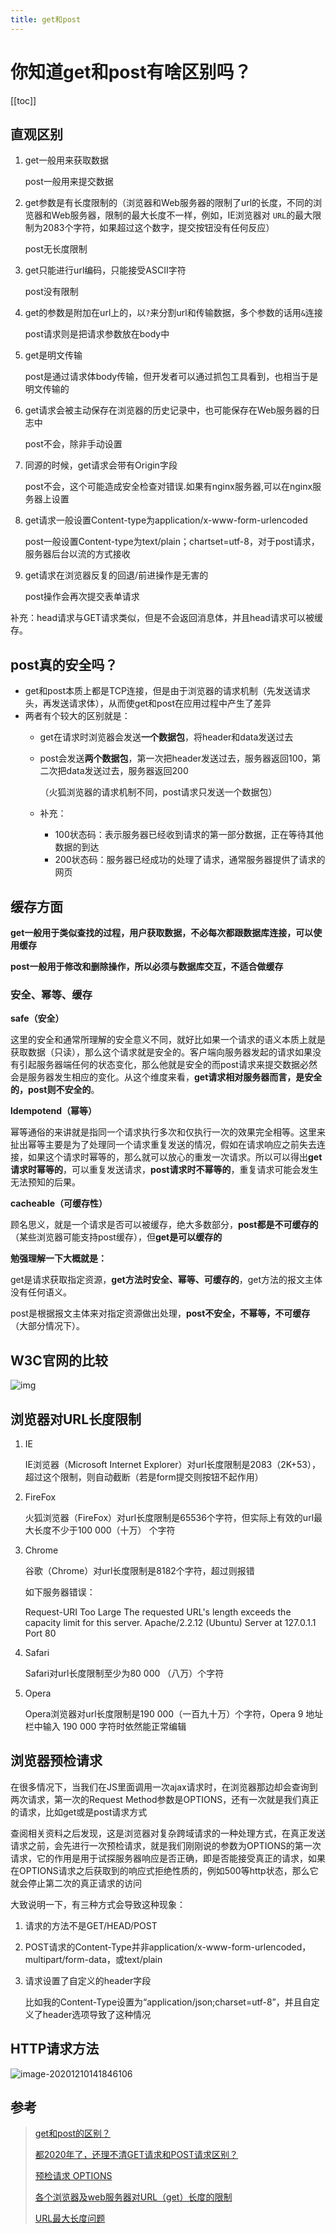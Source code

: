```yaml
---
title: get和post
---
```


# 你知道get和post有啥区别吗？

[[toc]]

## 直观区别

1. get一般用来获取数据

   post一般用来提交数据

2. get参数是有长度限制的（浏览器和Web服务器的限制了url的长度，不同的浏览器和Web服务器，限制的最大长度不一样，例如，IE浏览器对 `URL`的最大限制为2083个字符，如果超过这个数字，提交按钮没有任何反应）

   post无长度限制

3. get只能进行url编码，只能接受ASCII字符

   post没有限制

4. get的参数是附加在url上的，以`?`来分割url和传输数据，多个参数的话用`&`连接

   post请求则是把请求参数放在body中

5. get是明文传输

   post是通过请求体body传输，但开发者可以通过抓包工具看到，也相当于是明文传输的

6. get请求会被主动保存在浏览器的历史记录中，也可能保存在Web服务器的日志中

   post不会，除非手动设置

7. 同源的时候，get请求会带有Origin字段

   post不会，这个可能造成安全检查对错误.如果有nginx服务器,可以在nginx服务器上设置

8. get请求一般设置Content-type为application/x-www-form-urlencoded

   post一般设置Content-type为text/plain；chartset=utf-8，对于post请求，服务器后台以流的方式接收

9. get请求在浏览器反复的回退/前进操作是无害的

   post操作会再次提交表单请求

补充：head请求与GET请求类似，但是不会返回消息体，并且head请求可以被缓存。

## post真的安全吗？

- get和post本质上都是TCP连接，但是由于浏览器的请求机制（先发送请求头，再发送请求体），从而使get和post在应用过程中产生了差异
- 两者有个较大的区别就是：
  - get在请求时浏览器会发送**一个数据包**，将header和data发送过去
  
  - post会发送**两个数据包**，第一次把header发送过去，服务器返回100，第二次把data发送过去，服务器返回200
  
    （火狐浏览器的请求机制不同，post请求只发送一个数据包）
  
  - 补充：
    - 100状态码：表示服务器已经收到请求的第一部分数据，正在等待其他数据的到达
    - 200状态码：服务器已经成功的处理了请求，通常服务器提供了请求的网页

## 缓存方面

**get一般用于类似查找的过程，用户获取数据，不必每次都跟数据库连接，可以使用缓存**

**post一般用于修改和删除操作，所以必须与数据库交互，不适合做缓存**

### 安全、幂等、缓存

**safe（安全）**

这里的安全和通常所理解的安全意义不同，就好比如果一个请求的语义本质上就是获取数据（只读），那么这个请求就是安全的。客户端向服务器发起的请求如果没有引起服务器端任何的状态变化，那么他就是安全的而post请求来提交数据必然会是服务器发生相应的变化。从这个维度来看，**get请求相对服务器而言，是安全的，post则不安全的**。

**ldempotend（幂等）**

幂等通俗的来讲就是指同一个请求执行多次和仅执行一次的效果完全相等。这里来扯出幂等主要是为了处理同一个请求重复发送的情况，假如在请求响应之前失去连接，如果这个请求时幂等的，那么就可以放心的重发一次请求。所以可以得出**get请求时幂等的**，可以重复发送请求，**post请求时不幂等的**，重复请求可能会发生无法预知的后果。

**cacheable（可缓存性）**

顾名思义，就是一个请求是否可以被缓存，绝大多数部分，**post都是不可缓存的**（某些浏览器可能支持post缓存），但**get是可以缓存的**

**勉强理解一下大概就是：**

get是请求获取指定资源，**get方法时安全、幂等、可缓存的**，get方法的报文主体没有任何语义。

post是根据报文主体来对指定资源做出处理，**post不安全，不幂等，不可缓存**（大部分情况下）。

## W3C官网的比较

![img](/blog-press/images/16ea51186749a768)

## 浏览器对URL长度限制

1. IE

   IE浏览器（Microsoft Internet Explorer）对url长度限制是2083（2K+53），超过这个限制，则自动截断（若是form提交则按钮不起作用）

2. FireFox

   火狐浏览器（FireFox）对url长度限制是65536个字符，但实际上有效的url最大长度不少于100 000（十万） 个字符

3. Chrome

   谷歌（Chrome）对url长度限制是8182个字符，超过则报错

   如下服务器错误：

   Request-URI Too Large
   The requested URL's length exceeds the capacity limit for this server.
   Apache/2.2.12 (Ubuntu) Server at 127.0.1.1 Port 80

4. Safari

   Safari对url长度限制至少为80 000 （八万）个字符

5. Opera

   Opera浏览器对url长度限制是190 000（一百九十万）个字符，Opera 9 地址栏中输入 190 000 字符时依然能正常编辑

## 浏览器预检请求


在很多情况下，当我们在JS里面调用一次ajax请求时，在浏览器那边却会查询到两次请求，第一次的Request Method参数是OPTIONS，还有一次就是我们真正的请求，比如get或是post请求方式

查阅相关资料之后发现，这是浏览器对复杂跨域请求的一种处理方式，在真正发送请求之前，会先进行一次预检请求，就是我们刚刚说的参数为OPTIONS的第一次请求，它的作用是用于试探服务器响应是否正确，即是否能接受真正的请求，如果在OPTIONS请求之后获取到的响应式拒绝性质的，例如500等http状态，那么它就会停止第二次的真正请求的访问

大致说明一下，有三种方式会导致这种现象：

1. 请求的方法不是GET/HEAD/POST

2. POST请求的Content-Type并非application/x-www-form-urlencoded，multipart/form-data，或text/plain

3. 请求设置了自定义的header字段

   比如我的Content-Type设置为“application/json;charset=utf-8”，并且自定义了header选项导致了这种情况

## HTTP请求方法

![image-20201210141846106](../.vuepress/public/images/image-20201210141846106.png)

## 参考
> [get和post的区别？](https://juejin.im/post/6844903824738500615)
>
> [都2020年了，还理不清GET请求和POST请求区别？](https://juejin.cn/post/6844904097091420174#heading-5)
> 
> [预检请求 OPTIONS](https://zhuanlan.zhihu.com/p/46405073)
> 
> [各个浏览器及web服务器对URL（get）长度的限制](https://my.oschina.net/ZL520/blog/2995860)
>
> [URL最大长度问题](https://www.cnblogs.com/henryhappier/archive/2010/10/09/1846554.html)

